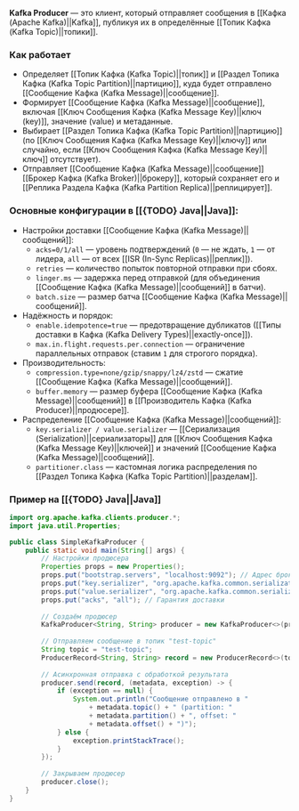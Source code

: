 **Kafka Producer** — это клиент, который отправляет сообщения в [[Кафка (Apache Kafka)||Kafka]], публикуя их в определённые [[Топик Кафка (Kafka Topic)||топики]].


### Как работает

- Определяет [[Топик Кафка (Kafka Topic)||топик]] и [[Раздел Топика Кафка (Kafka Topic Partition)||партицию]], куда будет отправлено [[Сообщение Кафка (Kafka Message)||сообщение]].
- Формирует [[Сообщение Кафка (Kafka Message)||сообщение]], включая [[Ключ Сообщения Кафка (Kafka Message Key)||ключ (key)]], значение (value) и метаданные.
- Выбирает [[Раздел Топика Кафка (Kafka Topic Partition)||партицию]] (по [[Ключ Сообщения Кафка (Kafka Message Key)||ключу]] или случайно, если [[Ключ Сообщения Кафка (Kafka Message Key)||ключ]] отсутствует).
- Отправляет [[Сообщение Кафка (Kafka Message)||сообщение]] [[Брокер Кафка (Kafka Broker)||брокеру]], который сохраняет его и [[Реплика Раздела Кафка (Kafka Partition Replica)||реплицирует]].


### Основные конфигурации в [[{TODO} Java||Java]]:

- Настройки доставки [[Сообщение Кафка (Kafka Message)||сообщений]]:
	- `acks=0/1/all` — уровень подтверждений (`0` — не ждать, `1` — от лидера, `all` — от всех [[ISR (In-Sync Replicas)||реплик]]).
	- `retries` — количество попыток повторной отправки при сбоях.
	- `linger.ms` — задержка перед отправкой (для объединения [[Сообщение Кафка (Kafka Message)||сообщений]] в батчи).
	- `batch.size` — размер батча [[Сообщение Кафка (Kafka Message)||сообщений]].
- Надёжность и порядок:
	- `enable.idempotence=true` — предотвращение дубликатов ([[Типы доставки в Кафка (Kafka Delivery Types)||exactly-once]]).
	- `max.in.flight.requests.per.connection` — ограничение параллельных отправок (ставим `1` для строгого порядка).
- Производительность:
	- `compression.type=none/gzip/snappy/lz4/zstd` — сжатие [[Сообщение Кафка (Kafka Message)||сообщений]].
	- `buffer.memory` — размер буфера [[Сообщение Кафка (Kafka Message)||сообщений]] в [[Производитель Кафка (Kafka Producer)||продюсере]].
- Распределение [[Сообщение Кафка (Kafka Message)||сообщений]]:
	- `key.serializer / value.serializer` — [[Сериализация (Serialization)||сериализаторы]] для [[Ключ Сообщения Кафка (Kafka Message Key)||ключей]] и значений [[Сообщение Кафка (Kafka Message)||сообщений]].
	- `partitioner.class` — кастомная логика распределения по [[Раздел Топика Кафка (Kafka Topic Partition)||разделам]].


### Пример на [[{TODO} Java||Java]]

```java
import org.apache.kafka.clients.producer.*;
import java.util.Properties;

public class SimpleKafkaProducer {
    public static void main(String[] args) {
        // Настройки продюсера
        Properties props = new Properties();
        props.put("bootstrap.servers", "localhost:9092"); // Адрес брокера Kafka
        props.put("key.serializer", "org.apache.kafka.common.serialization.StringSerializer");
        props.put("value.serializer", "org.apache.kafka.common.serialization.StringSerializer");
        props.put("acks", "all"); // Гарантия доставки
		
        // Создаём продюсер
        KafkaProducer<String, String> producer = new KafkaProducer<>(props);
		
        // Отправляем сообщение в топик "test-topic"
        String topic = "test-topic";
        ProducerRecord<String, String> record = new ProducerRecord<>(topic, "key1", "Hello, Kafka!");
		
        // Асинхронная отправка с обработкой результата
        producer.send(record, (metadata, exception) -> {
            if (exception == null) {
                System.out.println("Сообщение отправлено в " 
	                + metadata.topic() + " (partition: " 
	                + metadata.partition() + ", offset: " 
	                + metadata.offset() + ")");
            } else {
                exception.printStackTrace();
            }
        });
		
        // Закрываем продюсер
        producer.close();
    }
}
```